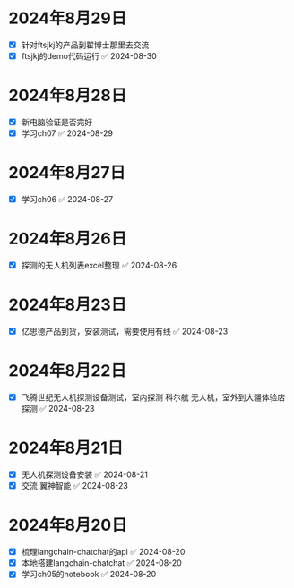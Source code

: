 # 2024年8月29日
- [x] 针对ftsjkj的产品到翟博士那里去交流
- [x] ftsjkj的demo代码运行 ✅ 2024-08-30
# 2024年8月28日
- [x] 新电脑验证是否完好
- [x] 学习ch07 ✅ 2024-08-29

# 2024年8月27日
- [x] 学习ch06 ✅ 2024-08-27

# 2024年8月26日
- [x] 探测的无人机列表excel整理 ✅ 2024-08-26

# 2024年8月23日
- [x] 亿思德产品到货，安装测试，需要使用有线 ✅ 2024-08-23

# 2024年8月22日
- [x] 飞腾世纪无人机探测设备测试，室内探测 科尔航 无人机，室外到大疆体验店探测 ✅ 2024-08-23

# 2024年8月21日
- [x] 无人机探测设备安装 ✅ 2024-08-21
- [x] 交流 翼神智能 ✅ 2024-08-23

# 2024年8月20日

- [x] 梳理langchain-chatchat的api ✅ 2024-08-20
- [x] 本地搭建langchain-chatchat ✅ 2024-08-20
- [x] 学习ch05的notebook ✅ 2024-08-20